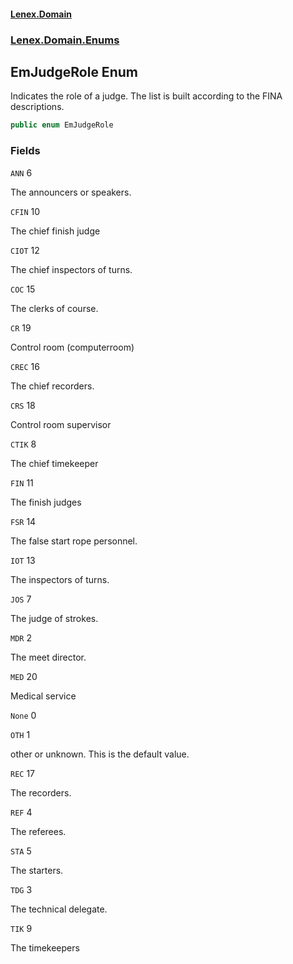#### [Lenex.Domain](index.md 'index')
### [Lenex.Domain.Enums](Lenex.Domain.Enums.md 'Lenex.Domain.Enums')

## EmJudgeRole Enum

Indicates the role of a judge. The list is built according to the FINA descriptions.

```csharp
public enum EmJudgeRole
```
### Fields

<a name='Lenex.Domain.Enums.EmJudgeRole.ANN'></a>

`ANN` 6

The announcers or speakers.

<a name='Lenex.Domain.Enums.EmJudgeRole.CFIN'></a>

`CFIN` 10

The chief finish judge

<a name='Lenex.Domain.Enums.EmJudgeRole.CIOT'></a>

`CIOT` 12

The chief inspectors of turns.

<a name='Lenex.Domain.Enums.EmJudgeRole.COC'></a>

`COC` 15

The clerks of course.

<a name='Lenex.Domain.Enums.EmJudgeRole.CR'></a>

`CR` 19

Control room (computerroom)

<a name='Lenex.Domain.Enums.EmJudgeRole.CREC'></a>

`CREC` 16

The chief recorders.

<a name='Lenex.Domain.Enums.EmJudgeRole.CRS'></a>

`CRS` 18

Control room supervisor

<a name='Lenex.Domain.Enums.EmJudgeRole.CTIK'></a>

`CTIK` 8

The chief timekeeper

<a name='Lenex.Domain.Enums.EmJudgeRole.FIN'></a>

`FIN` 11

The finish judges

<a name='Lenex.Domain.Enums.EmJudgeRole.FSR'></a>

`FSR` 14

The false start rope personnel.

<a name='Lenex.Domain.Enums.EmJudgeRole.IOT'></a>

`IOT` 13

The inspectors of turns.

<a name='Lenex.Domain.Enums.EmJudgeRole.JOS'></a>

`JOS` 7

The judge of strokes.

<a name='Lenex.Domain.Enums.EmJudgeRole.MDR'></a>

`MDR` 2

The meet director.

<a name='Lenex.Domain.Enums.EmJudgeRole.MED'></a>

`MED` 20

Medical service

<a name='Lenex.Domain.Enums.EmJudgeRole.None'></a>

`None` 0

<a name='Lenex.Domain.Enums.EmJudgeRole.OTH'></a>

`OTH` 1

other or unknown. This is the default value.

<a name='Lenex.Domain.Enums.EmJudgeRole.REC'></a>

`REC` 17

The recorders.

<a name='Lenex.Domain.Enums.EmJudgeRole.REF'></a>

`REF` 4

The referees.

<a name='Lenex.Domain.Enums.EmJudgeRole.STA'></a>

`STA` 5

The starters.

<a name='Lenex.Domain.Enums.EmJudgeRole.TDG'></a>

`TDG` 3

The technical delegate.

<a name='Lenex.Domain.Enums.EmJudgeRole.TIK'></a>

`TIK` 9

The timekeepers